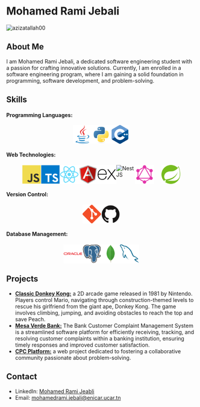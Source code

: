 <link rel="stylesheet" type="text/css" href="styles.css">

# Mohamed Rami Jebali

<p align="left">
  <img
    src="https://komarev.com/ghpvc/?username=jebalirami7&label=Profile%20views&color=0e75b6&style=flat"
    alt="azizatallah00"
  />
</p>

## About Me

I am Mohamed Rami Jebali, a dedicated software engineering student with a passion for crafting innovative solutions. Currently, I am enrolled in a software engineering program, where I am gaining a solid foundation in programming, software development, and problem-solving.


## Skills

#### Programming Languages: 
<div style="display: flex; align-items: center; justify-content: center;">
  <img src="https://raw.githubusercontent.com/devicons/devicon/master/icons/java/java-original.svg" alt="Java" width="50" height="50">
  <img src="https://raw.githubusercontent.com/devicons/devicon/master/icons/python/python-original.svg" alt="Python" width="50" height="50">
  <img src="https://raw.githubusercontent.com/devicons/devicon/master/icons/cplusplus/cplusplus-original.svg" alt="C++" width="50" height="50">
</div>

#### Web Technologies:
<div style="display: flex; align-items: center; justify-content: center;">
  <img src="https://raw.githubusercontent.com/devicons/devicon/master/icons/javascript/javascript-original.svg" alt="JavaScript" width="50" height="50">
  <img src="https://raw.githubusercontent.com/devicons/devicon/master/icons/typescript/typescript-original.svg" alt="TypeScript" width="50" height="50">
  <img src="https://raw.githubusercontent.com/devicons/devicon/master/icons/react/react-original.svg" alt="React" width="50" height="50">
  <img src="https://raw.githubusercontent.com/devicons/devicon/master/icons/angularjs/angularjs-original.svg" alt="Angular" width="50" height="50">
  <img src="https://raw.githubusercontent.com/devicons/devicon/master/icons/express/express-original.svg" alt="ExpressJS" width="50" height="50">
  <img src="https://nestjs.com/img/logo_text.svg" alt="NestJS" width="50" height="50">
  <img src="https://raw.githubusercontent.com/devicons/devicon/master/icons/graphql/graphql-plain.svg" alt="GraphQL" width="50" height="50" style="margin-right: 20px;">
  <img src="https://raw.githubusercontent.com/devicons/devicon/master/icons/spring/spring-original.svg" alt="Postgres" width="50" height="50">
</div>

#### Version Control:
<div style="display: flex; align-items: center; justify-content: center;">
  <img src="https://raw.githubusercontent.com/devicons/devicon/master/icons/git/git-original.svg" alt="Git" width="50" height="50">
  <img src="https://raw.githubusercontent.com/devicons/devicon/master/icons/github/github-original.svg" alt="GitHub" width="50" height="50">
</div>

#### Database Management:
<div style="display: flex; align-items: center; justify-content: center;">
  <img src="https://raw.githubusercontent.com/devicons/devicon/master/icons/oracle/oracle-original.svg" alt="Oracle" width="50" height="50">
  <img src="https://raw.githubusercontent.com/devicons/devicon/master/icons/postgresql/postgresql-original.svg" alt="Postgres" width="50" height="50">
  <img src="https://raw.githubusercontent.com/devicons/devicon/master/icons/mongodb/mongodb-original.svg" alt="MongoDb" width="50" height="50">
  <img src="https://raw.githubusercontent.com/devicons/devicon/master/icons/mysql/mysql-original.svg" alt="MySQL" width="50" height="50">
</div>


## Projects

- **[Classic Donkey Kong:](https://github.com/jebalirami7/Classic-Donkey-Kong)** a 2D arcade game released in 1981 by Nintendo. Players control Mario, navigating through construction-themed levels to rescue his girlfriend from the giant ape, Donkey Kong. The game involves climbing, jumping, and avoiding obstacles to reach the top and save Peach.
- **[Mesa Verde Bank:](https://github.com/jebalirami7/mesa-verde-bank)** The Bank Customer Complaint Management System is a streamlined software platform for efficiently receiving, tracking, and resolving customer complaints within a banking institution, ensuring timely responses and improved customer satisfaction.
- **[CPC Platform:](https://github.com/YassineBenAbdelaziz/CPC-Platform)** a web project dedicated to fostering a collaborative community passionate about problem-solving.

<!---
## Experience

- **Internship, XYZ Company:** Brief description of your internship experience and key learnings.
--->

<!---
## Goals

I am actively seeking part-time work opportunities to apply and enhance my skills in a real-world setting. Open to collaboration and always excited to take on new challenges.
--->

## Contact

<!---
Feel free to reach out to me for collaboration, job opportunities, or discussions related to software engineering.
--->

- LinkedIn: [Mohamed Rami Jeabli](https://www.linkedin.com/in/mohamed-rami-jebali-185089249/)
- Email: mohamedrami.jebali@enicar.ucar.tn

<!---
## Open to Collaboration

I am open to contributing to open-source projects. If you have any interesting projects or collaborations, don't hesitate to get in touch.

Looking forward to connecting with fellow developers and industry professionals!
--->



<!---
- 👋 Hi, I’m @jebalirami7
- 👀 I’m interested in ...
- 🌱 I’m currently learning ...
- 💞️ I’m looking to collaborate on ...
- 📫 How to reach me ...

jebalirami7/jebalirami7 is a ✨ special ✨ repository because its `README.md` (this file) appears on your GitHub profile.
You can click the Preview link to take a look at your changes.
--->
